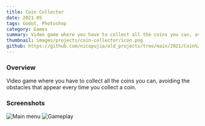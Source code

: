 ```yaml
---
title: Coin Collector
date: 2021-05
tags: Godot, Photoshop
category: Games
summary: Video game where you have to collect all the coins you can, avoiding the obstacles that appear every time you collect a coin.
thumbnail: images/projects/coin-collector/icon.png
github: https://github.com/nicopujia/old_projects/tree/main/2021/Coin%20Collector
---
```


### Overview

Video game where you have to collect all the coins you can, avoiding the obstacles that appear every time you collect a coin.

### Screenshots

![Main menu]({static}/images/projects/coin-collector/main-menu.jpg)
![Gameplay]({static}/images/projects/coin-collector/gameplay.jpg)
